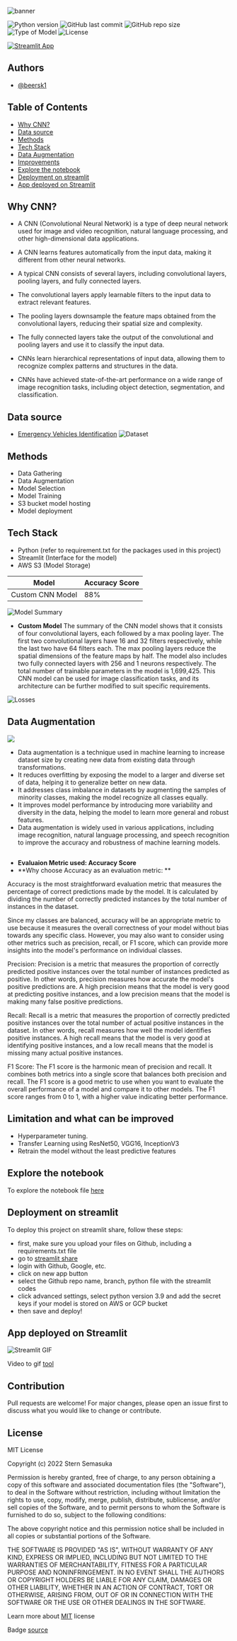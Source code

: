 ![banner](assets/Credit_card_approval_banner.png)


![Python version](https://img.shields.io/badge/Python%20version-3.11%2B-lightgrey)
![GitHub last commit](https://img.shields.io/github/last-commit/beersk1/Emergency_Vehicle_Classification)
![GitHub repo size](https://img.shields.io/github/repo-size/beersk1/Emergency_Vehicle_Classification)
![Type of Model](https://img.shields.io/badge/CNN-red)
![License](https://img.shields.io/badge/License-MIT-green)
<!-- [![Open In Colab](https://colab.research.google.com/assets/colab-badge.svg)]([https://colab.research.google.com/drive/1CfV6yEsHBjFiJbTKwY72k2g4AvszcF5R](https://colab.research.google.com/drive/1_ETi9LN3365WHMoJJRmJIrjhch6wyhJu?usp=sharing)) -->
[![Streamlit App](https://static.streamlit.io/badges/streamlit_badge_black_white.svg)](https://beersk1-emergency-vehic-emergency-vehicle-classification-o9nkbz.streamlit.app/)

## Authors

- [@beersk1](https://www.github.com/beersk1)

## Table of Contents

  - [Why CNN?](#why-cnn)
  - [Data source](#data-source)
  - [Methods](#methods)
  - [Tech Stack](#tech-stack)
  - [Data Augmentation](#data-augemntation)
  - [Improvements](#limitation-and-what-can-be-improved)
  - [Explore the notebook](#explore-the-notebook)
  - [Deployment on streamlit](#deployment-on-streamlit)
  - [App deployed on Streamlit](#app-deployed-on-streamlit)





## Why CNN?

- A CNN (Convolutional Neural Network) is a type of deep neural network used for image and video recognition, natural language processing, and other high-dimensional data applications.

- A CNN learns features automatically from the input data, making it different from other neural networks.

- A typical CNN consists of several layers, including convolutional layers, pooling layers, and fully connected layers.

- The convolutional layers apply learnable filters to the input data to extract relevant features.

- The pooling layers downsample the feature maps obtained from the convolutional layers, reducing their spatial size and complexity.

- The fully connected layers take the output of the convolutional and pooling layers and use it to classify the input data.

- CNNs learn hierarchical representations of input data, allowing them to recognize complex patterns and structures in the data.

- CNNs have achieved state-of-the-art performance on a wide range of image recognition tasks, including object detection, segmentation, and classification.



## Data source

- [Emergency Vehicles Identification](https://www.kaggle.com/datasets/abhisheksinghblr/emergency-vehicles-identification)
![Dataset](assets/dataset.jpg)


## Methods

- Data Gathering 
- Data Augmentation 
- Model Selection 
- Model Training 
- S3 bucket model hosting
- Model deployment


## Tech Stack

- Python (refer to requirement.txt for the packages used in this project)
- Streamlit (Interface for the model)
- AWS S3 (Model Storage)


| Model                     | Accuracy Score |
|-------------------	      |------------------	|
| Custom CNN Model          |88% | 


![Model Summary](assets/summary.jpg)


- **Custom Model**
The summary of the CNN model shows that it consists of four convolutional layers, each followed by a max pooling layer. The first two convolutional layers have 16 and 32 filters respectively, while the last two have 64 filters each. The max pooling layers reduce the spatial dimensions of the feature maps by half. The model also includes two fully connected layers with 256 and 1 neurons respectively. The total number of trainable parameters in the model is 1,699,425. This CNN model can be used for image classification tasks, and its architecture can be further modified to suit specific requirements.


![Losses](assets/loss.jpg)

## Data Augmentation
![](assets/aug.jpg)
- Data augmentation is a technique used in machine learning to increase dataset size by creating new data from existing data through transformations.
- It reduces overfitting by exposing the model to a larger and diverse set of data, helping it to generalize better on new data.
- It addresses class imbalance in datasets by augmenting the samples of minority classes, making the model recognize all classes equally.
- It improves model performance by introducing more variability and diversity in the data, helping the model to learn more general and robust features.
- Data augmentation is widely used in various applications, including image recognition, natural language processing, and speech recognition to improve the accuracy and robustness of machine learning models.


##

- **Evaluaion Metric used: Accuracy Score**
- **Why choose Accuracy as an evaluation metric: **

 Accuracy is the most straightforward evaluation metric that measures the percentage of correct predictions made by the model. It is calculated by dividing the number of correctly predicted instances by the total number of instances in the dataset.

Since my classes are balanced, accuracy will be an appropriate metric to use because it measures the overall correctness of your model without bias towards any specific class.
However, you may also want to consider using other metrics such as precision, recall, or F1 score, which can provide more insights into the model's performance on individual classes.

 Precision: Precision is a metric that measures the proportion of correctly predicted positive instances over the total number of instances predicted as positive. In other words, precision measures how accurate the model's positive predictions are. A high precision means that the model is very good at predicting positive instances, and a low precision means that the model is making many false positive predictions.

Recall: Recall is a metric that measures the proportion of correctly predicted positive instances over the total number of actual positive instances in the dataset. In other words, recall measures how well the model identifies positive instances. A high recall means that the model is very good at identifying positive instances, and a low recall means that the model is missing many actual positive instances.

F1 Score: The F1 score is the harmonic mean of precision and recall. It combines both metrics into a single score that balances both precision and recall. The F1 score is a good metric to use when you want to evaluate the overall performance of a model and compare it to other models. The F1 score ranges from 0 to 1, with a higher value indicating better performance.



## Limitation and what can be improved

- Hyperparameter tuning.
- Transfer Learning using ResNet50, VGG16, InceptionV3
- Retrain the model without the least predictive features



## Explore the notebook

To explore the notebook file [here](https://nbviewer.org/github.com/beersk1/Emergency_Vehicle_Classification/blob/main/Emergency_Vehicle_Classification_CNN.ipynb)

## Deployment on streamlit

To deploy this project on streamlit share, follow these steps:

- first, make sure you upload your files on Github, including a requirements.txt file
- go to [streamlit share](https://share.streamlit.io/)
- login with Github, Google, etc.
- click on new app button
- select the Github repo name, branch, python file with the streamlit codes
- click advanced settings, select python version 3.9 and add the secret keys if your model is stored on AWS or GCP bucket
- then save and deploy!

## App deployed on Streamlit

![Streamlit GIF](assets/gif_streamlit.gif)

Video to gif [tool](https://ezgif.com/)

## Contribution

Pull requests are welcome! For major changes, please open an issue first to discuss what you would like to change or contribute.


## License

MIT License

Copyright (c) 2022 Stern Semasuka

Permission is hereby granted, free of charge, to any person obtaining a copy
of this software and associated documentation files (the "Software"), to deal
in the Software without restriction, including without limitation the rights
to use, copy, modify, merge, publish, distribute, sublicense, and/or sell
copies of the Software, and to permit persons to whom the Software is
furnished to do so, subject to the following conditions:

The above copyright notice and this permission notice shall be included in all
copies or substantial portions of the Software.

THE SOFTWARE IS PROVIDED "AS IS", WITHOUT WARRANTY OF ANY KIND, EXPRESS OR
IMPLIED, INCLUDING BUT NOT LIMITED TO THE WARRANTIES OF MERCHANTABILITY,
FITNESS FOR A PARTICULAR PURPOSE AND NONINFRINGEMENT. IN NO EVENT SHALL THE
AUTHORS OR COPYRIGHT HOLDERS BE LIABLE FOR ANY CLAIM, DAMAGES OR OTHER
LIABILITY, WHETHER IN AN ACTION OF CONTRACT, TORT OR OTHERWISE, ARISING FROM,
OUT OF OR IN CONNECTION WITH THE SOFTWARE OR THE USE OR OTHER DEALINGS IN THE
SOFTWARE.

Learn more about [MIT](https://choosealicense.com/licenses/mit/) license


Badge [source](https://shields.io/)
